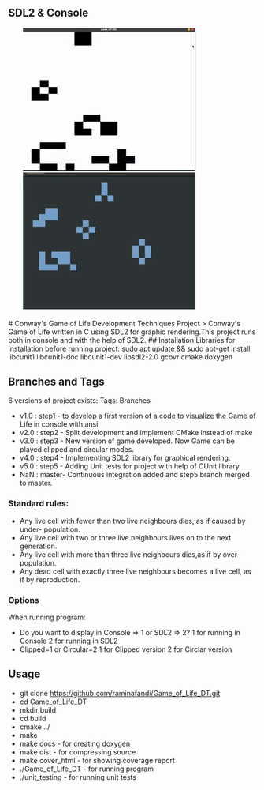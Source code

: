   <h2>SDL2 & Console</h2>
  <img src="./.github/sdl.gif" width="350" style="margin-left:30px"/>
  <img src="./.github/cons.gif" width="350" style="margin-left:30px"/>
  </br>
  </br>
# Conway's Game of Life Development Techniques Project
> Conway's Game of Life  written in C using SDL2 for graphic rendering.This project runs both in console and with the help of SDL2.
## Installation
        Libraries for installation before running project:
        sudo apt update && sudo apt-get install libcunit1 libcunit1-doc libcunit1-dev libsdl2-2.0 gcovr cmake  doxygen

## Branches and Tags

6 versions of project exists:
Tags: Branches

- v1.0 : step1 - to develop a first version of a code to visualize the Game of Life in console with ansi.
- v2.0 : step2 - Split development and implement CMake instead of make
- v3.0 : step3 - New version of game developed. Now Game can be played clipped and circular modes.
- v4.0 : step4 - Implementing SDL2 library for graphical rendering.
- v5.0 : step5 - Adding Unit tests for project with help of CUnit library.
- NaN : master- Continuous integration added and step5 branch merged to master.

### Standard rules:

- Any live cell with fewer than two live neighbours dies, as if caused by under- population.
- Any live cell with two or three live neighbours lives on to the next generation.
- Any live cell with more than three live neighbours dies,as if by over-population.
- Any dead cell with exactly three live neighbours becomes a live cell, as if by reproduction.

### Options

When running program:

- Do you want to display in Console => 1 or SDL2 => 2?
  1 for running in Console
  2 for running in SDL2
- Clipped=1 or Circular=2
  1 for Clipped version
  2 for Circlar version

## Usage

- git clone https://github.com/raminafandi/Game_of_Life_DT.git
- cd Game_of_Life_DT
- mkdir build
- cd build
- cmake ../
- make
- make docs - for creating doxygen
- make dist - for compressing source
- make cover_html - for showing coverage report
- ./Game_of_Life_DT - for running program
- ./unit_testing - for running unit tests
